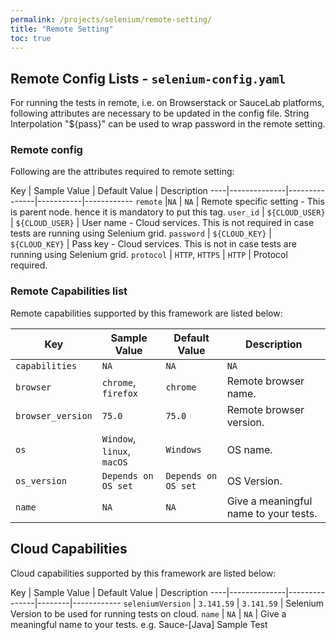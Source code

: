 ```yaml
---
permalink: /projects/selenium/remote-setting/
title: "Remote Setting"
toc: true
---
```


## Remote Config Lists - `selenium-config.yaml`

For running the tests in remote, i.e. on Browserstack or SauceLab platforms, following attributes are necessary to be updated
in the config file. String Interpolation "${pass}" can be used to wrap password in the remote setting.

### Remote config

Following are the attributes required to remote setting:

Key | Sample Value | Default Value |  Description
----|--------------|---------------|-----------|------------
`remote` |`NA` | `NA` | Remote specific setting - This is parent node. hence it is mandatory to put this tag.
`user_id` | `${CLOUD_USER}` | `${CLOUD_USER}` | User name - Cloud services. This is not required in case tests are running using Selenium grid.
`password` | `${CLOUD_KEY}` | `${CLOUD_KEY}` |  Pass key - Cloud services. This is not in case tests are running using Selenium grid.
`protocol` | `HTTP`, `HTTPS` | `HTTP` | Protocol required.

### Remote Capabilities list

Remote capabilities supported by this framework are listed below:

Key | Sample Value | Default Value | Description
----|--------------|---------------|------------
`capabilities` |`NA` | `NA` | `NA` | Remote capabilities setting - This is parent node. hence it is mandatory to put this tag.
`browser` | `chrome`, `firefox` | `chrome` | Remote browser name.
`browser_version` | `75.0` | `75.0` | Remote browser version.
`os` | `Window`, `linux`, `macOS` | `Windows` | OS name.
`os_version` | `Depends on OS set` | `Depends on OS set` | OS Version.
`name` | `NA` | `NA` | Give a meaningful name to your tests.

## Cloud Capabilities

Cloud capabilities supported by this framework are listed below:

Key | Sample Value | Default Value | Description
----|--------------|---------------|--------|------------
`seleniumVersion` | `3.141.59` | `3.141.59` |  Selenium Version to be used for running tests on cloud.
`name` | `NA` | `NA` | Give a meaningful name to your tests. e.g. Sauce-[Java] Sample Test

